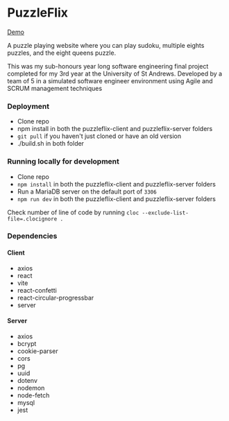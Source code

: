 # PuzzleFlix

[Demo](https://puzzleflix.vanaj.io)

A puzzle playing website where you can play sudoku, multiple eights puzzles, and the eight queens puzzle.

This was my sub-honours year long software engineering final project completed for my 3rd year at the University of St Andrews.
Developed by a team of 5 in a simulated software engineer environment using Agile and SCRUM management techniques

### Deployment

-   Clone repo 
-   npm install in both the puzzleflix-client and puzzleflix-server folders
-   `git pull` if you haven't just cloned or have an old version
-   ./build.sh in both folder


### Running locally for development

-   Clone repo
-   `npm install` in both the puzzleflix-client and puzzleflix-server folders
-   Run a MariaDB server on the default port of `3306`
-   `npm run dev` in both the puzzleflix-client and puzzleflix-server folders

Check number of line of code by running `cloc --exclude-list-file=.clocignore .`

### Dependencies

#### Client

-   axios
-   react
-   vite
-   react-confetti
-   react-circular-progressbar
-   server

#### Server

-   axios
-   bcrypt
-   cookie-parser
-   cors
-   pg
-   uuid
-   dotenv
-   nodemon
-   node-fetch
-   mysql
-   jest
